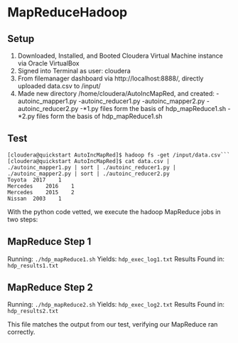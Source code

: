 # MapReduceHadoop

## Setup

1. Downloaded, Installed, and Booted Cloudera Virtual Machine instance via Oracle VirtualBox
2. Signed into Terminal as user: cloudera
3. From filemanager dashboard via http://localhost:8888/, directly uploaded data.csv to /input/
4. Made new directory /home/cloudera/AutoIncMapRed, and created:
-autoinc_mapper1.py
-autoinc_reducer1.py
-autoinc_mapper2.py
-autoinc_reducer2.py
-*1.py files form the basis of hdp_mapReduce1.sh
-*2.py files form the basis of hdp_mapReduce1.sh

## Test

```
[cloudera@quickstart AutoIncMapRed]$ hadoop fs -get /input/data.csv```
[cloudera@quickstart AutoIncMapRed]$ cat data.csv | ./autoinc_mapper1.py | sort | ./autoinc_reducer1.py | ./autoinc_mapper2.py | sort | ./autoinc_reducer2.py
Toyota	2017	1
Mercedes	2016	1
Mercedes	2015	2
Nissan	2003	1
```

With the python code vetted, we execute the hadoop MapReduce jobs in two steps:

## MapReduce Step 1
Running:
  `
  ./hdp_mapReduce1.sh
  `
Yields:
  `hdp_exec_log1.txt`
Results Found in:
  `hdp_results1.txt`

## MapReduce Step 2
Running:
  `./hdp_mapReduce2.sh`
Yields:
  `hdp_exec_log2.txt`
Results Found in:
  `hdp_results2.txt`

This file matches the output from our test, verifying our MapReduce ran correctly.
